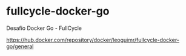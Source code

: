 # fullcycle-docker-go
Desafio Docker Go - FullCycle

https://hub.docker.com/repository/docker/leoguimr/fullcycle-docker-go/general
